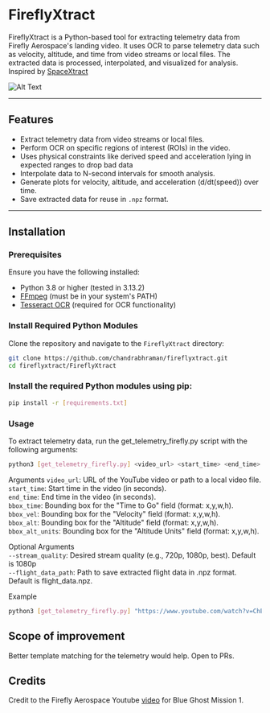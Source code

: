 # FireflyXtract

FireflyXtract is a Python-based tool for extracting telemetry data from Firefly Aerospace's landing video. It uses OCR to parse telemetry data such as velocity, altitude, and time from video streams or local files. The extracted data is processed, interpolated, and visualized for analysis. Inspired by [SpaceXtract](https://github.com/shahar603/SpaceXtract)

![Alt Text](capture_compressed.gif)

---

## Features

- Extract telemetry data from video streams or local files.
- Perform OCR on specific regions of interest (ROIs) in the video.
- Uses physical constraints like derived speed and acceleration lying in expected ranges to drop bad data
- Interpolate data to N-second intervals for smooth analysis.
- Generate plots for velocity, altitude, and acceleration (d/dt(speed)) over time.
- Save extracted data for reuse in `.npz` format.

---

## Installation

### Prerequisites

Ensure you have the following installed:

- Python 3.8 or higher (tested in 3.13.2)
- [FFmpeg](https://ffmpeg.org/) (must be in your system's PATH)
- [Tesseract OCR](https://github.com/tesseract-ocr/tesseract) (required for OCR functionality)

### Install Required Python Modules

Clone the repository and navigate to the `FireflyXtract` directory:

```bash
git clone https://github.com/chandrabhraman/fireflyxtract.git
cd fireflyxtract/FireflyXtract
```

### Install the required Python modules using pip:
```bash
pip install -r [requirements.txt]
```

### Usage
To extract telemetry data, run the get_telemetry_firefly.py script with the following arguments:

```bash
python3 [get_telemetry_firefly.py] <video_url> <start_time> <end_time> <bbox_time> <bbox_vel> <bbox_alt> <bbox_alt_units> [--stream_quality <quality>] [--flight_data_path <path>]
```

Arguments
`video_url`: URL of the YouTube video or path to a local video file.  
`start_time`: Start time in the video (in seconds).  
`end_time`: End time in the video (in seconds).  
`bbox_time`: Bounding box for the "Time to Go" field (format: x,y,w,h).  
`bbox_vel`: Bounding box for the "Velocity" field (format: x,y,w,h).  
`bbox_alt`: Bounding box for the "Altitude" field (format: x,y,w,h).  
`bbox_alt_units`: Bounding box for the "Altitude Units" field (format: x,y,w,h).  

Optional Arguments  
`--stream_quality`: Desired stream quality (e.g., 720p, 1080p, best). Default is 1080p   
`--flight_data_path`: Path to save extracted flight data in .npz format. Default is flight_data.npz.

Example
```bash
python3 [get_telemetry_firefly.py] "https://www.youtube.com/watch?v=ChEuA1AUJAY" 4380 5203 "64,85,158,33" "75,192,87,35" "74,347,82,33" "103,380,30,20"
```
## Scope of improvement
Better template matching for the telemetry would help. Open to PRs.

## Credits
Credit to the Firefly Aerospace Youtube [video](https://www.youtube.com/watch?v=ChEuA1AUJAY) for Blue Ghost Mission 1.
